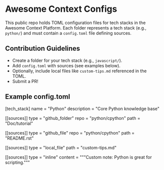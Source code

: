 # Awesome Context Configs

This public repo holds TOML configuration files for tech stacks in the Awesome Context Platform. Each folder represents a tech stack (e.g., `python/`) and must contain a `config.toml` file defining sources.

## Contribution Guidelines

- Create a folder for your tech stack (e.g., `javascript/`).
- Add `config.toml` with sources (see examples below).
- Optionally, include local files like `custom-tips.md` referenced in the TOML.
- Submit a PR!

## Example config.toml

[tech_stack]
name = "Python"
description = "Core Python knowledge base"

[[sources]]
type = "github_folder"
repo = "python/cpython"
path = "Doc/tutorial"

[[sources]]
type = "github_file"
repo = "python/cpython"
path = "README.rst"

[[sources]]
type = "local_file"
path = "custom-tips.md"

[[sources]]
type = "inline"
content = """Custom note: Python is great for scripting."""
